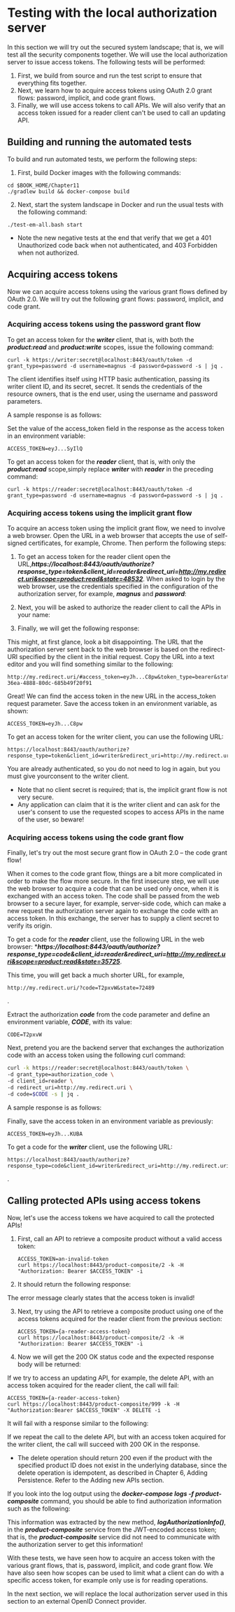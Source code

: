 # Testing with the local authorization server
In this section we will try out the secured system landscape; that is, we will test all the
security components together. We will use the local authorization server to issue access
tokens. The following tests will be performed:
1. First, we build from source and run the test script to ensure that everything fits
together.
2. Next, we learn how to acquire access tokens using OAuth 2.0 grant flows:
password, implicit, and code grant flows.
3. Finally, we will use access tokens to call APIs. We will also verify that an access
token issued for a reader client can't be used to call an updating API.

## Building and running the automated tests
To build and run automated tests, we perform the following steps:
1. First, build Docker images with the following commands:
```
cd $BOOK_HOME/Chapter11
./gradlew build && docker-compose build
```
2. Next, start the system landscape in Docker and run the usual tests with the
following command:
```
./test-em-all.bash start
```
- Note the new negative tests at the end that verify that we get a 401
Unauthorized code back when not authenticated, and 403 Forbidden
when not authorized.

## Acquiring access tokens
Now we can acquire access tokens using the various grant flows defined by OAuth 2.0. We
will try out the following grant flows: password, implicit, and code grant.

### Acquiring access tokens using the password grant flow
To get an access token for the ***writer*** client, that is, with both the ***product:read*** and ***product:write*** scopes, issue the following command:

```
curl -k https://writer:secret@localhost:8443/oauth/token -d grant_type=password -d username=magnus -d password=password -s | jq .
```

The client identifies itself using HTTP basic authentication, passing its writer client ID,
and its secret, secret. It sends the credentials of the resource owners, that is the end user,
using the username and password parameters.

A sample response is as follows:

Set the value of the access_token field in the response as the access token in
an environment variable:
```
ACCESS_TOKEN=eyJ...SyIlQ
```
To get an access token for the ***reader*** client, that is, with only the ***product:read*** scope,simply replace ***writer*** with ***reader*** in the preceding command:

```
curl -k https://reader:secret@localhost:8443/oauth/token -d grant_type=password -d username=magnus -d password=password -s | jq .
```

### Acquiring access tokens using the implicit grant flow
To acquire an access token using the implicit grant flow, we need to involve a web browser.
Open the URL in a web browser that accepts the use of self-signed certificates, for example,
Chrome. Then perform the following steps:

1. To get an access token for the reader client open the URL,***https://localhost:8443/oauth/authorize?response_type=token&client_id=reader&redirect_uri=http://my.redirect.uri&scope=product:read&state=48532***. When asked to login by the web browser, use the
credentials specified in the configuration of the authorization server, for example, ***magnus*** and ***password***:

2. Next, you will be asked to authorize the reader client to call the APIs in your name:
3. Finally, we will get the following response:

This might, at first glance, look a bit disappointing. The URL that the authorization server
sent back to the web browser is based on the redirect-URI specified by the client in the
initial request. Copy the URL into a text editor and you will find something similar to the
following:
```
http://my.redirect.uri/#access_token=eyJh...C8pw&token_type=bearer&state=48532&expires_in=599999999&jti=8956b38b-36ea-4888-80dc-685b49f20f91
```
Great! We can find the access token in the new URL in the access_token request parameter.
Save the access token in an environment variable, as shown:
```
ACCESS_TOKEN=eyJh...C8pw
```
To get an access token for the writer client, you can use the following URL:
```
https://localhost:8443/oauth/authorize?response_type=token&client_id=writer&redirect_uri=http://my.redirect.uri&scope=product:read+product:write&state=95372.
```
You are already authenticated, so you do not need to log in again, but you must give yourconsent to the writer client.

- Note that no client secret is required; that is, the implicit grant flow is not very secure.
- Any application can claim that it is the writer client and can ask for the
user's consent to use the requested scopes to access APIs in the name of
the user, so beware!

### Acquiring access tokens using the code grant flow
Finally, let's try out the most secure grant flow in OAuth 2.0 – the code grant flow!

When it comes to the code grant flow, things are a bit more complicated in order to make
the flow more secure. In the first insecure step, we will use the web browser to acquire a
code that can be used only once, when it is exchanged with an access token. The code shall
be passed from the web browser to a secure layer, for example, server-side code, which can
make a new request the authorization server again to exchange the code with an access
token. In this exchange, the server has to supply a client secret to verify its origin.

To get a code for the ***reader*** client, use the following URL in the web browser: ****https://localhost:8443/oauth/authorize?response_type=code&client_id=reader&redirect_uri=http://my.redirect.uri&scope=product:read&state=35725***.

This time, you will get back a much shorter URL, for example,
```
http://my.redirect.uri/?code=T2pxvW&state=72489
```
.

Extract the authorization ***code*** from the code parameter and define an environment
variable, ***CODE***, with its value:
```
CODE=T2pxvW
```
Next, pretend you are the backend server that exchanges the authorization code with an access token using the following curl command:
```bash
curl -k https://reader:secret@localhost:8443/oauth/token \
-d grant_type=authorization_code \
-d client_id=reader \
-d redirect_uri=http://my.redirect.uri \
-d code=$CODE -s | jq .
```
A sample response is as follows:

Finally, save the access token in an environment variable as previously:
```
ACCESS_TOKEN=eyJh...KUBA
```
To get a code for the ***writer*** client, use the following URL: 
```
https://localhost:8443/oauth/authorize?response_type=code&client_id=writer&redirect_uri=http://my.redirect.uri&scope=product:read+product:write&state=72489
```
.

## Calling protected APIs using access tokens
Now, let's use the access tokens we have acquired to call the protected APIs!
1. First, call an API to retrieve a composite product without a valid access token:
    ```
    ACCESS_TOKEN=an-invalid-token
    curl https://localhost:8443/product-composite/2 -k -H "Authorization: Bearer $ACCESS_TOKEN" -i
    ```
2. It should return the following response:

The error message clearly states that the access token is invalid!

3. Next, try using the API to retrieve a composite product using one of the access
tokens acquired for the reader client from the previous section:
    ```
    ACCESS_TOKEN={a-reader-access-token}
    curl https://localhost:8443/product-composite/2 -k -H "Authorization: Bearer $ACCESS_TOKEN" -i
    ```
4. Now we will get the 200 OK status code and the expected response body will be
returned:

If we try to access an updating API, for example, the delete API, with an access token
acquired for the reader client, the call will fail:
```
ACCESS_TOKEN={a-reader-access-token}
curl https://localhost:8443/product-composite/999 -k -H "Authorization:Bearer $ACCESS_TOKEN" -X DELETE -i
```
It will fail with a response similar to the following:

If we repeat the call to the delete API, but with an access token acquired for the writer client, the call will succeed with 200 OK in the response.
- The delete operation should return 200 even if the product with the
specified product ID does not exist in the underlying database, since the
delete operation is idempotent, as described in Chapter 6, Adding
Persistence. Refer to the Adding new APIs section.

If you look into the log output using the ***docker-compose logs -f product-composite***
command, you should be able to find authorization information such as the
following:

This information was extracted by the new method, ***logAuthorizationInfo()***, in the
***product-composite*** service from the JWT-encoded access token; that is, the ***product-composite***
service did not need to communicate with the authorization server to get this
information!
 
With these tests, we have seen how to acquire an access token with the various grant flows,
that is, password, implicit, and code grant flow. We have also seen how scopes can be used
to limit what a client can do with a specific access token, for example only use is for reading
operations.

In the next section, we will replace the local authorization server used in this section to an
external OpenID Connect provider.
